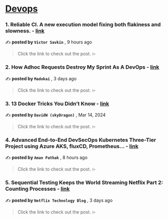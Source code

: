 
<h1><a href=https://medium.com/tag/devops/recommended target="_blank" rel="noopener noreferrer">Devops</a></h1>
<h3>1. Reliable CI. A new execution model fixing both flakiness and slowness. - <a href=https://medium.com/nrwl/reliable-ci-a-new-execution-model-fixing-both-flakiness-and-slowness-6849fd4b4037?source=tag_recommended_feed---------0-84----------devops----------f4c2592e_5c6f_4420_86e3_3c2ac70dcf3d------- target="_blank" rel="noopener noreferrer">link</a></h3>

✍️ **posted by `Victor Savkin`** <date> , 9 hours ago</date>

<blockquote>Click the link to check out the post. ⌲</blockquote>

<h3>2. How Adhoc Requests Destroy My Sprint As A DevOps - <a href=https://medium.com/aws-in-plain-english/how-adhoc-requests-destroy-my-sprint-as-a-devops-eb83c6bfdf75?source=tag_recommended_feed---------1-107----------devops----------f4c2592e_5c6f_4420_86e3_3c2ac70dcf3d------- target="_blank" rel="noopener noreferrer">link</a></h3>

✍️ **posted by `Madokai`** <date> , 3 days ago</date>

<blockquote>Click the link to check out the post. ⌲</blockquote>

<h3>3. 13 Docker Tricks You Didn’t Know - <a href=https://medium.com/overcast-blog/13-docker-tricks-you-didnt-know-47775a4f678f?source=tag_recommended_feed---------2-85----------devops----------f4c2592e_5c6f_4420_86e3_3c2ac70dcf3d------- target="_blank" rel="noopener noreferrer">link</a></h3>

✍️ **posted by `DavidW (skyDragon)`** <date> , Mar 14, 2024</date>

<blockquote>Click the link to check out the post. ⌲</blockquote>

<h3>4. Advanced End-to-End DevSecOps Kubernetes Three-Tier Project using Azure AKS, fluxCD, Prometheus… - <a href=https://medium.com/@amanpathakdevops/advanced-end-to-end-devsecops-kubernetes-three-tier-project-using-azure-aks-fluxcd-prometheus-cca3c5e61953?source=tag_recommended_feed---------3-84----------devops----------f4c2592e_5c6f_4420_86e3_3c2ac70dcf3d------- target="_blank" rel="noopener noreferrer">link</a></h3>

✍️ **posted by `Aman Pathak`** <date> , 8 hours ago</date>

<blockquote>Click the link to check out the post. ⌲</blockquote>

<h3>5. Sequential Testing Keeps the World Streaming Netflix Part 2: Counting Processes - <a href=https://medium.com/netflix-techblog/sequential-testing-keeps-the-world-streaming-netflix-part-2-counting-processes-da6805341642?source=tag_recommended_feed---------4-107----------devops----------f4c2592e_5c6f_4420_86e3_3c2ac70dcf3d------- target="_blank" rel="noopener noreferrer">link</a></h3>

✍️ **posted by `Netflix Technology Blog`** <date> , 3 days ago</date>

<blockquote>Click the link to check out the post. ⌲</blockquote>

